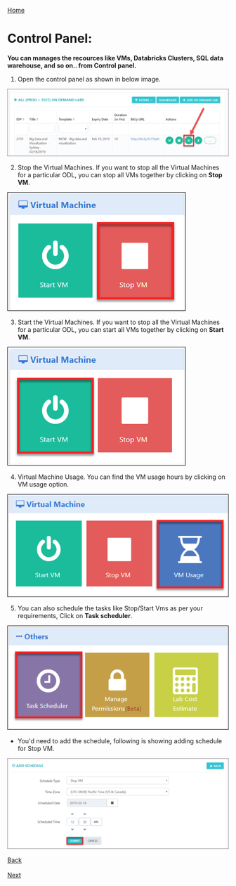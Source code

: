 [Home](./../README.md)

# Control Panel:

**You can manages the recources like VMs, Databricks Clusters, SQL data warehouse, and so on.. from Control panel.**

1) Open the control panel as shown in below image.
   
 ![](images/control1.png)
   
2) Stop the Virtual Machines.
If you want to stop all the Virtual Machines for a particular ODL, you can stop all VMs together by clicking on **Stop VM**.
   
 ![](images/stopvm1.png)
 
3) Start the Virtual Machines.
If you want to stop all the Virtual Machines for a particular ODL, you can start all VMs together by clicking on **Start VM**.
   
 ![](images/startvm.png)
 
4) Virtual Machine Usage.
You can find the VM usage hours by clicking on VM usage option.
   
 ![](images/vmusage.png)
 
5) You can also schedule the tasks like Stop/Start Vms as per your requirements, Click on **Task scheduler**.
   
 ![](images/tasksch.png)
 
* You'd need to add the schedule, following is showing adding schedule for Stop VM.

![](images/taskadd.png)
 
[Back](./View_Users_Page_readme.md#view-users-page) &nbsp;&nbsp;&nbsp;&nbsp;&nbsp;&nbsp;&nbsp;&nbsp;&nbsp;&nbsp;&nbsp;&nbsp;&nbsp;&nbsp;&nbsp;&nbsp;&nbsp;&nbsp;&nbsp;&nbsp;&nbsp;&nbsp;&nbsp;&nbsp;&nbsp;&nbsp;&nbsp;&nbsp;&nbsp;&nbsp;&nbsp;&nbsp;&nbsp;&nbsp;&nbsp;&nbsp;&nbsp;&nbsp;&nbsp;&nbsp;&nbsp;&nbsp;&nbsp;&nbsp;&nbsp;&nbsp;&nbsp;&nbsp;&nbsp;&nbsp;&nbsp;&nbsp;&nbsp;&nbsp;&nbsp;&nbsp;&nbsp;&nbsp;&nbsp;&nbsp;&nbsp;&nbsp;&nbsp;&nbsp;&nbsp;&nbsp;&nbsp;&nbsp;&nbsp;&nbsp;&nbsp;&nbsp;&nbsp;&nbsp;&nbsp;&nbsp;&nbsp;&nbsp;&nbsp;&nbsp;&nbsp;&nbsp;&nbsp;&nbsp;&nbsp;&nbsp;&nbsp;&nbsp;&nbsp;&nbsp;&nbsp;&nbsp;&nbsp;&nbsp;&nbsp;&nbsp;&nbsp;&nbsp;&nbsp;&nbsp;&nbsp;&nbsp;&nbsp;&nbsp;&nbsp;&nbsp;&nbsp;&nbsp;&nbsp;&nbsp;&nbsp;&nbsp;&nbsp;&nbsp;&nbsp;&nbsp;&nbsp;&nbsp;&nbsp;&nbsp;&nbsp;&nbsp;&nbsp;&nbsp;&nbsp;&nbsp;&nbsp;[Next](./Support_Information_readme.md#support-information) 











